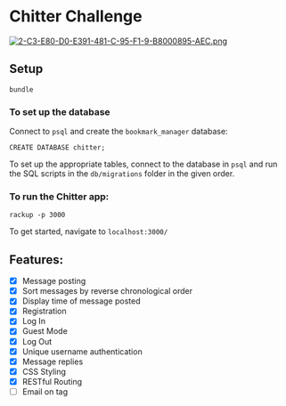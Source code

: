 Chitter Challenge
=================

[![2-C3-E80-D0-E391-481-C-95-F1-9-B8000895-AEC.png](https://i.postimg.cc/V6RNc5C0/2-C3-E80-D0-E391-481-C-95-F1-9-B8000895-AEC.png)](https://postimg.cc/PpCHWXKd)
## Setup

```
bundle
 ```

 ### To set up the database

 Connect to `psql` and create the `bookmark_manager` database:

 ```
 CREATE DATABASE chitter;
 ```

 To set up the appropriate tables, connect to the database in `psql` and run the SQL scripts in the `db/migrations` folder in the given order.

 ### To run the Chitter app:

 ```
 rackup -p 3000
 ```

 To get started, navigate to `localhost:3000/`

## Features:

- [x] Message posting
- [x] Sort messages by reverse chronological order
- [x] Display time of message posted
- [x] Registration
- [x] Log In
- [x] Guest Mode
- [x] Log Out
- [x] Unique username authentication
- [x] Message replies
- [x] CSS Styling
- [x] RESTful Routing
- [ ] Email on tag
